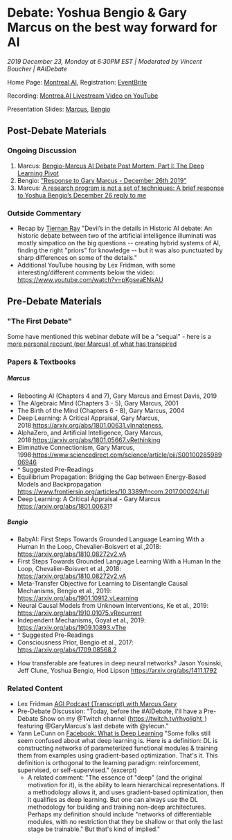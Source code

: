 # Debate: Yoshua Bengio & Gary Marcus on the best way forward for AI 
*2019 December 23, Monday at 6:30PM EST | Moderated by Vincent Boucher | #AIDebate*

Home Page: [Montreal AI](https://montrealartificialintelligence.com/aidebate/), Registration: [EventBrite](https://www.eventbrite.ca/e/debate-yoshua-bengio-gary-marcus-live-streaming-tickets-81620778947)

  Recording: [Montrea.AI Livestream Video on YouTube](https://www.youtube.com/watch?v=EeqwFjqFvJA)
  
  Presentation Slides: [Marcus](https://montrealartificialintelligence.com/aidebate/slidesmarcus.pdf), [Bengio](https://montrealartificialintelligence.com/aidebate/slidesbengio.pdf)


## Post-Debate Materials
### Ongoing Discussion
1. Marcus:  [Bengio-Marcus AI Debate Post Mortem, Part I: The Deep Learning Pivot](https://medium.com/@GaryMarcus/bengio-marcus-ai-debate-post-mortem-part-i-the-deep-learning-pivot-f7bd62b9861c?)
1. Bengio: ["Response to Gary Marcus - December 26th 2019"](https://docs.google.com/document/d/1P9YyZ4xEDO98qPTa1Al4RnTqxj3mMiCvQE4i3hZkthY/edit?usp=sharin)
1. Marcus: [A research program is not a set of techniques: A brief response to Yoshua Bengio’s December 26 reply to me
](https://medium.com/@GaryMarcus/a-research-program-is-not-a-set-of-techniques-a-brief-response-to-yoshua-bengios-december-26-fafc0a29ffc9)

### Outside Commentary
* Recap by [Tiernan Ray](https://www.zdnet.com/article/devils-in-the-details-in-bengio-marcus-ai-debate/) "Devil’s in the details in Historic AI debate: An historic debate between two of the artificial intelligence illuminati was mostly simpatico on the big questions -- creating hybrid systems of AI, finding the right "priors" for knowledge -- but it was also punctuated by sharp differences on some of the details."
* Additional YouTube housing by Lex Fridman, with some interesting/different comments below the video: https://www.youtube.com/watch?v=pKgseaENkAU 


## Pre-Debate Materials
### "The First Debate"
Some have mentioned this webinar debate will be a "sequal" - here is a [more personal recount (per Marcus) of what has transpired](https://medium.com/@GaryMarcus/the-current-state-of-ai-and-deep-learning-a-reply-to-yoshua-bengio-77952ead7970)

### Papers & Textbooks
##### Marcus
* Rebooting AI (Chapters 4 and 7), Gary Marcus and Ernest Davis, 2019
* The Algebraic Mind (Chapters 3 - 5), Gary Marcus, 2001
* The Birth of the Mind (Chapters 6 - 8), Gary Marcus, 2004
* Deep Learning: A Critical Appraisal, Gary Marcus, 2018:https://arxiv.org/abs/1801.00631.vInnateness, 
* AlphaZero, and Artificial Intelligence, Gary Marcus, 2018:https://arxiv.org/abs/1801.05667.vRethinking  
* Eliminative  Connectionism, Gary Marcus, 1998:https://www.sciencedirect.com/science/article/pii/S0010028598906946
* ^ Suggested Pre-Readings
* Equilibrium Propagation: Bridging the Gap between Energy-Based Models and Backpropagation https://www.frontiersin.org/articles/10.3389/fncom.2017.00024/full
* Deep Learning: A Critical Appraisal - Gary Marcus https://arxiv.org/abs/1801.00631?

##### Bengio
* BabyAI: First Steps Towards Grounded Language Learning With a Human In the Loop, Chevalier-Boisvert et al.,2018: https://arxiv.org/abs/1810.08272v2.vA  
* First Steps Towards Grounded Language Learning With a Human In the Loop, Chevalier-Boisvert et al.,2018: https://arxiv.org/abs/1810.08272v2.vA
* Meta-Transfer Objective for Learning to Disentangle Causal Mechanisms, Bengio et al., 2019: https://arxiv.org/abs/1901.10912.vLearning 
* Neural Causal Models from Unknown Interventions, Ke et al., 2019: https://arxiv.org/abs/1910.01075.vRecurrent 
* Independent Mechanisms, Goyal et al., 2019: https://arxiv.org/abs/1909.10893.vThe 
* ^ Suggested Pre-Readings
* Consciousness Prior, Bengio et al., 2017: https://arxiv.org/abs/1709.08568.2
- How transferable are features in deep neural networks? Jason Yosinski, Jeff Clune, Yoshua Bengio, Hod Lipson https://arxiv.org/abs/1411.1792

### Related Content
- Lex Fridman [AGI Podcast (Transcript) with Marcus Gary](https://medium.com/@julian.harris/the-future-of-ai-gary-marcus-talks-with-lex-fridman-9ecd497abbe6)
- Pre-Debate Discussion: "Today, before the #AIDebate, I'll have a Pre-Debate Show on my @Twitch channel (https://twitch.tv/rhyolight_) featuring  @GaryMarcus's last debate with @ylecun."
- Yann LeCunn on [Facebook: What is Deep Learning](https://www.facebook.com/722677142/posts/10156463919392143/) "Some folks still seem confused about what deep learning is. Here is a definition: DL is constructing networks of parameterized functional modules & training them from examples using gradient-based optimization. That's it. This definition is orthogonal to the learning paradigm: reinforcement, supervised, or self-supervised." (excerpt) 
  - A related comment: "The essence of "deep" (and the original motivation for it), is the ability to learn hierarchical representations. If a methodology allows it, and uses gradient-based optimization, then it qualifies as deep learning. But one can always use the DL methodology for building and training non-deep architectures. Perhaps my definition should include "networks of differentiable modules, with no restriction that they be shallow or that only the last stage be trainable." But that's kind of implied."


